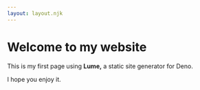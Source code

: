 ```yaml
---
layout: layout.njk
---
```


# Welcome to my website

This is my first page using **Lume,** a static site generator for Deno.

I hope you enjoy it.
